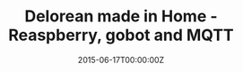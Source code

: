 ---
title: Delorean made in Home - Reaspberry, gobot and MQTT
date: 2015-06-17T00:00:00Z
slide: http://gianarb.it/internetofit-2015-slide/#/
embedSlide: ""
video: ""
embedVideo: ""
eventName: InternetOfIT - Bologna
eventLink: http://internetof.it/
city: ""
links: {}

---
